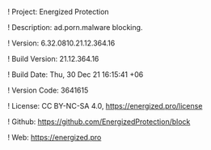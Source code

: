 ! Project: Energized Protection

! Description: ad.porn.malware blocking.

! Version: 6.32.0810.21.12.364.16

! Build Version: 21.12.364.16

! Build Date: Thu, 30 Dec 21 16:15:41 +06

! Version Code: 3641615

! License: CC BY-NC-SA 4.0, https://energized.pro/license

! Github: https://github.com/EnergizedProtection/block

! Web: https://energized.pro
